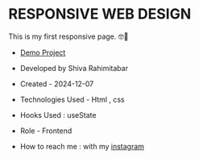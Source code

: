 # RESPONSIVE WEB DESIGN
This is my first responsive page. 🤓💫

- [Demo Project](https://rahimitabarshiva.github.io/RESPONSIVE/)

- Developed by Shiva Rahimitabar

- Created - 2024-12-07

- Technologies Used - Html , css 

- Hooks Used : useState 

- Role - Frontend

- How to reach me : with my [instagram](https://www.instagram.com/shiva.rahimitabar.dev) 
